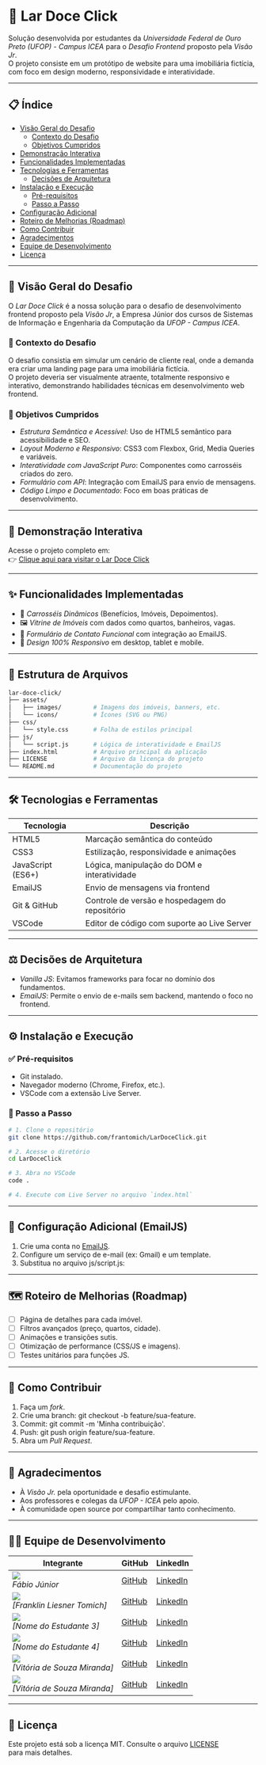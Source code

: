 # 🏡 Lar Doce Click

Solução desenvolvida por estudantes da *Universidade Federal de Ouro Preto (UFOP) - Campus ICEA* para o *Desafio Frontend* proposto pela *Visão Jr*.  
O projeto consiste em um protótipo de website para uma imobiliária fictícia, com foco em design moderno, responsividade e interatividade.

---

## 📋 Índice

- [Visão Geral do Desafio](#visão-geral-do-desafio)
  - [Contexto do Desafio](#contexto-do-desafio)
  - [Objetivos Cumpridos](#objetivos-cumpridos)
- [Demonstração Interativa](#demonstração-interativa)
- [Funcionalidades Implementadas](#funcionalidades-implementadas)
- [Tecnologias e Ferramentas](#tecnologias-e-ferramentas)
  - [Decisões de Arquitetura](#decisões-de-arquitetura)
- [Instalação e Execução](#instalação-e-execução)
  - [Pré-requisitos](#pré-requisitos)
  - [Passo a Passo](#passo-a-passo)
- [Configuração Adicional](#configuração-adicional)
- [Roteiro de Melhorias (Roadmap)](#roteiro-de-melhorias-roadmap)
- [Como Contribuir](#como-contribuir)
- [Agradecimentos](#agradecimentos)
- [Equipe de Desenvolvimento](#equipe-de-desenvolvimento)
- [Licença](#licença)

---

## 📌 Visão Geral do Desafio

O *Lar Doce Click* é a nossa solução para o desafio de desenvolvimento frontend proposto pela *Visão Jr*, a Empresa Júnior dos cursos de Sistemas de Informação e Engenharia da Computação da *UFOP - Campus ICEA*.

### 📝 Contexto do Desafio

O desafio consistia em simular um cenário de cliente real, onde a demanda era criar uma landing page para uma imobiliária fictícia.  
O projeto deveria ser visualmente atraente, totalmente responsivo e interativo, demonstrando habilidades técnicas em desenvolvimento web frontend.

### 🎯 Objetivos Cumpridos

- *Estrutura Semântica e Acessível*: Uso de HTML5 semântico para acessibilidade e SEO.
- *Layout Moderno e Responsivo*: CSS3 com Flexbox, Grid, Media Queries e variáveis.
- *Interatividade com JavaScript Puro*: Componentes como carrosséis criados do zero.
- *Formulário com API*: Integração com EmailJS para envio de mensagens.
- *Código Limpo e Documentado*: Foco em boas práticas de desenvolvimento.

---

## 🚀 Demonstração Interativa

Acesse o projeto completo em:  
👉 [Clique aqui para visitar o Lar Doce Click](https://frantomich.github.io/)

---

## ✨ Funcionalidades Implementadas

- 🎠 *Carrosséis Dinâmicos* (Benefícios, Imóveis, Depoimentos).
- 🖼 *Vitrine de Imóveis* com dados como quartos, banheiros, vagas.
- 📧 *Formulário de Contato Funcional* com integração ao EmailJS.
- 📱 *Design 100% Responsivo* em desktop, tablet e mobile.

---

## 📁 Estrutura de Arquivos

```bash
lar-doce-click/
├── assets/
│   ├── images/         # Imagens dos imóveis, banners, etc.
│   └── icons/          # Ícones (SVG ou PNG)
├── css/
│   └── style.css       # Folha de estilos principal
├── js/
│   └── script.js       # Lógica de interatividade e EmailJS
├── index.html          # Arquivo principal da aplicação
├── LICENSE             # Arquivo da licença do projeto
└── README.md           # Documentação do projeto
```

---


## 🛠 Tecnologias e Ferramentas

| Tecnologia           | Descrição                                                                |
|----------------------|-------------------------------------------------------------------------|
| HTML5                | Marcação semântica do conteúdo                                          |
| CSS3                 | Estilização, responsividade e animações                                |
| JavaScript (ES6+)    | Lógica, manipulação do DOM e interatividade                            |
| EmailJS              | Envio de mensagens via frontend                                         |
| Git & GitHub         | Controle de versão e hospedagem do repositório                         |
| VSCode               | Editor de código com suporte ao Live Server                            |

---

## ⚖ Decisões de Arquitetura

- *Vanilla JS*: Evitamos frameworks para focar no domínio dos fundamentos.
- *EmailJS*: Permite o envio de e-mails sem backend, mantendo o foco no frontend.

---

## ⚙ Instalação e Execução

### ✅ Pré-requisitos

- Git instalado.
- Navegador moderno (Chrome, Firefox, etc.).
- VSCode com a extensão Live Server.

### 🚀 Passo a Passo

```bash
# 1. Clone o repositório
git clone https://github.com/frantomich/LarDoceClick.git

# 2. Acesse o diretório
cd LarDoceClick

# 3. Abra no VSCode
code .

# 4. Execute com Live Server no arquivo `index.html`
```

---


## 🔧 Configuração Adicional (EmailJS)

1. Crie uma conta no [EmailJS](https://www.emailjs.com/).
2. Configure um serviço de e-mail (ex: Gmail) e um template.
3. Substitua no arquivo js/script.js:

---

## 🗺 Roteiro de Melhorias (Roadmap)

- [ ] Página de detalhes para cada imóvel.
- [ ] Filtros avançados (preço, quartos, cidade).
- [ ] Animações e transições sutis.
- [ ] Otimização de performance (CSS/JS e imagens).
- [ ] Testes unitários para funções JS.

---

## 🤝 Como Contribuir

1. Faça um *fork*.
2. Crie uma branch: git checkout -b feature/sua-feature.
3. Commit: git commit -m 'Minha contribuição'.
4. Push: git push origin feature/sua-feature.
5. Abra um *Pull Request*.
   
---

## 🙏 Agradecimentos

- À *Visão Jr.* pela oportunidade e desafio estimulante.  
- Aos professores e colegas da *UFOP - ICEA* pelo apoio. 
- À comunidade open source por compartilhar tanto conhecimento.

---

## 👨‍💻 Equipe de Desenvolvimento

| Integrante | GitHub | LinkedIn |
|-----------|--------|----------|
| ![](https://via.placeholder.com/100) <br> *Fábio Júnior* | [GitHub](https://github.com/[GITHUB_USER_1]) | [LinkedIn](https://www.linkedin.com/in/[LINKEDIN_USER_1]/) |
| ![](https://via.placeholder.com/100) <br> *[Franklin Liesner Tomich]* | [GitHub](https://github.com/frantomich) | [LinkedIn](https://www.linkedin.com/in/franklin-l-tomich-b6256936a/) |
| ![](https://via.placeholder.com/100) <br> *[Nome do Estudante 3]* | [GitHub](https://github.com/[GITHUB_USER_3]) | [LinkedIn](https://www.linkedin.com/in/[LINKEDIN_USER_3]/) |
| ![](https://via.placeholder.com/100) <br> *[Nome do Estudante 4]* | [GitHub](https://github.com/[GITHUB_USER_4]) | [LinkedIn](https://www.linkedin.com/in/[LINKEDIN_USER_4]/) |
| ![](https://via.placeholder.com/100) <br> *[Vitória de Souza Miranda]* | [GitHub](https://github.com/vitoriasmiranda) | [LinkedIn](https://www.linkedin.com/in/vitoriasmiranda/) |
| ![](https://via.placeholder.com/100) <br> *[Vitória de Souza Miranda]* | [GitHub](https://github.com/vitoriasmiranda) | [LinkedIn](https://www.linkedin.com/in/vitoriasmiranda/) |

---


## 📄 Licença

Este projeto está sob a licença MIT. Consulte o arquivo [LICENSE](./LICENSE) para mais detalhes.
